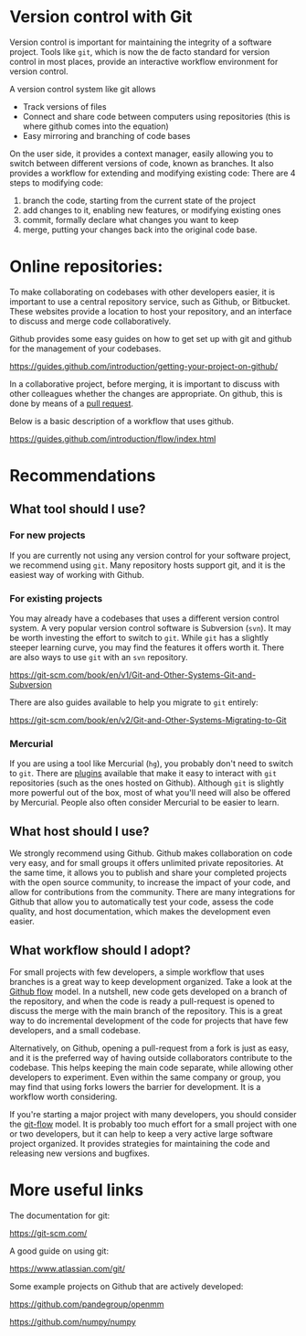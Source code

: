 # Version control with Git

Version control is important for maintaining the integrity of a software project. Tools like `git`, which is now the de facto standard for version control in most places, provide an interactive workflow environment for version control. 

A version control system like git allows
- Track versions of files
- Connect and share code between computers using repositories (this is where github comes into the equation)
- Easy mirroring and branching of code bases

On the user side, it provides a context manager, easily allowing you to switch between different versions of code, known as branches. It also provides a workflow for extending and modifying existing code:
There are 4 steps to modifying code:

1. branch the code, starting from the current state of the project
2. add changes to it, enabling new features, or modifying existing ones
3. commit, formally declare what changes you want to keep
4. merge, putting your changes back into the original code base.

# Online repositories:

To make collaborating on codebases with other developers easier, it is important to use a central repository service, such as Github, or Bitbucket. These websites provide a location to host your repository, and an interface to discuss and merge code collaboratively. 

Github provides some easy guides on how to get set up with git and github for the management of your codebases. 

https://guides.github.com/introduction/getting-your-project-on-github/

In a collaborative project, before merging, it is important to discuss with other colleagues whether the changes are appropriate. On github, this is done by means of a [pull request](https://help.github.com/articles/about-pull-requests/). 

Below is a basic description of a workflow that uses github.

https://guides.github.com/introduction/flow/index.html

# Recommendations


## What tool should I use?

### For new projects

If you are currently not using any version control for your software project, we recommend using `git`. Many repository hosts support git, and it is the easiest way of working with Github.

### For existing projects

You may already have a codebases that uses a different version control system. A very popular version control software is Subversion (`svn`). It may be worth investing the effort to switch to `git`. While `git` has a slightly steeper learning curve, you may find the features it offers worth it. There are also ways to use `git` with an `svn` repository.

https://git-scm.com/book/en/v1/Git-and-Other-Systems-Git-and-Subversion

There are also guides available to help you migrate to `git` entirely:

https://git-scm.com/book/en/v2/Git-and-Other-Systems-Migrating-to-Git

### Mercurial 

If you are using a tool like Mercurial (`hg`), you probably don't need to switch to `git`. There are [plugins](http://hg-git.github.io/) available that make it easy to interact with `git` repositories (such as the ones hosted on Github).  Although `git` is slightly more powerful out of the box, most of what you'll need will also be offered by Mercurial. People also often consider Mercurial to be easier to learn.

## What host should I use?

We strongly recommend using Github.  Github makes collaboration on code very easy, and for small groups it offers unlimited private repositories. At the same time, it allows you to publish and share your completed projects with the open source community, to increase the impact of your code, and allow for contributions from the community. There are many integrations for Github that allow you to automatically test your code, assess the code quality, and host documentation, which makes the development even easier.

## What workflow should I adopt?

For small projects with few developers, a simple workflow that uses branches is a great way to keep development organized. Take a look at the [Github flow](https://guides.github.com/introduction/flow/index.html) model. In a nutshell, new code gets developed on a branch of the repository, and when the code is ready a pull-request is opened to discuss the merge with the main branch of the repository. This is a great way to do incremental development of the code for projects that have few developers, and a small codebase.

Alternatively, on Github, opening a pull-request from a fork is just as easy, and it is the preferred way of having outside collaborators contribute to the codebase. This helps keeping the main code separate, while allowing other developers to experiment. Even within the same company or group, you may find that using forks lowers the barrier for development. It is a workflow worth considering.

If you're starting a major project with many developers, you should consider the [git-flow](http://nvie.com/posts/a-successful-git-branching-model/) model. It is probably too much effort for a small project with one or two developers, but it can help to keep a very active large software project organized. It provides strategies for maintaining the code and releasing new versions and bugfixes. 



# More useful links

The documentation for git:

https://git-scm.com/

A good guide on using git:

https://www.atlassian.com/git/


Some example projects on Github that are actively developed:

https://github.com/pandegroup/openmm

https://github.com/numpy/numpy


